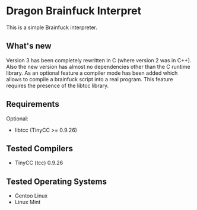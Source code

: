 Dragon Brainfuck Interpret
==========================

This is a simple Brainfuck interpreter.

What's new
----------

Version 3 has been completely rewritten in C (where version 2 was in C++).
Also the new version has almost no dependencies other than the C runtime library.
As an optional feature a compiler mode has been added which allows to compile a brainfuck script into a real program.
This feature requires the presence of the libtcc library.

Requirements
------------

Optional:
* libtcc (TinyCC >= 0.9.26)

Tested Compilers
-------------------

* TinyCC (tcc) 0.9.26

Tested Operating Systems
---------------------------

* Gentoo Linux
* Linux Mint

